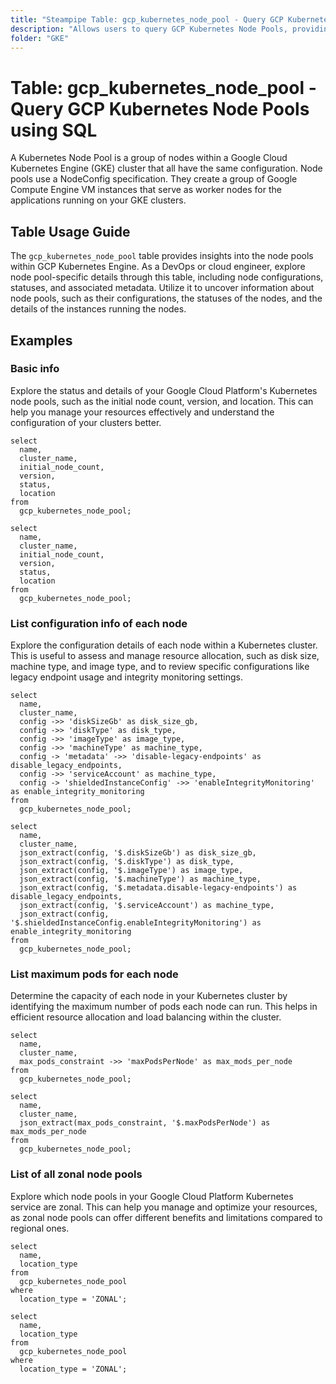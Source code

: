 ```yaml
---
title: "Steampipe Table: gcp_kubernetes_node_pool - Query GCP Kubernetes Node Pools using SQL"
description: "Allows users to query GCP Kubernetes Node Pools, providing details on configuration and status of each node pool within the cluster."
folder: "GKE"
---
```


# Table: gcp_kubernetes_node_pool - Query GCP Kubernetes Node Pools using SQL

A Kubernetes Node Pool is a group of nodes within a Google Cloud Kubernetes Engine (GKE) cluster that all have the same configuration. Node pools use a NodeConfig specification. They create a group of Google Compute Engine VM instances that serve as worker nodes for the applications running on your GKE clusters.

## Table Usage Guide

The `gcp_kubernetes_node_pool` table provides insights into the node pools within GCP Kubernetes Engine. As a DevOps or cloud engineer, explore node pool-specific details through this table, including node configurations, statuses, and associated metadata. Utilize it to uncover information about node pools, such as their configurations, the statuses of the nodes, and the details of the instances running the nodes.

## Examples

### Basic info
Explore the status and details of your Google Cloud Platform's Kubernetes node pools, such as the initial node count, version, and location. This can help you manage your resources effectively and understand the configuration of your clusters better.

```sql+postgres
select
  name,
  cluster_name,
  initial_node_count,
  version,
  status,
  location
from
  gcp_kubernetes_node_pool;
```

```sql+sqlite
select
  name,
  cluster_name,
  initial_node_count,
  version,
  status,
  location
from
  gcp_kubernetes_node_pool;
```

### List configuration info of each node
Explore the configuration details of each node within a Kubernetes cluster. This is useful to assess and manage resource allocation, such as disk size, machine type, and image type, and to review specific configurations like legacy endpoint usage and integrity monitoring settings.

```sql+postgres
select
  name,
  cluster_name,
  config ->> 'diskSizeGb' as disk_size_gb,
  config ->> 'diskType' as disk_type,
  config ->> 'imageType' as image_type,
  config ->> 'machineType' as machine_type,
  config -> 'metadata' ->> 'disable-legacy-endpoints' as disable_legacy_endpoints,
  config ->> 'serviceAccount' as machine_type,
  config -> 'shieldedInstanceConfig' ->> 'enableIntegrityMonitoring' as enable_integrity_monitoring
from
  gcp_kubernetes_node_pool;
```

```sql+sqlite
select
  name,
  cluster_name,
  json_extract(config, '$.diskSizeGb') as disk_size_gb,
  json_extract(config, '$.diskType') as disk_type,
  json_extract(config, '$.imageType') as image_type,
  json_extract(config, '$.machineType') as machine_type,
  json_extract(config, '$.metadata.disable-legacy-endpoints') as disable_legacy_endpoints,
  json_extract(config, '$.serviceAccount') as machine_type,
  json_extract(config, '$.shieldedInstanceConfig.enableIntegrityMonitoring') as enable_integrity_monitoring
from
  gcp_kubernetes_node_pool;
```

### List maximum pods for each node
Determine the capacity of each node in your Kubernetes cluster by identifying the maximum number of pods each node can run. This helps in efficient resource allocation and load balancing within the cluster.

```sql+postgres
select
  name,
  cluster_name,
  max_pods_constraint ->> 'maxPodsPerNode' as max_mods_per_node
from
  gcp_kubernetes_node_pool;
```

```sql+sqlite
select
  name,
  cluster_name,
  json_extract(max_pods_constraint, '$.maxPodsPerNode') as max_mods_per_node
from
  gcp_kubernetes_node_pool;
```

### List of all zonal node pools
Explore which node pools in your Google Cloud Platform Kubernetes service are zonal. This can help you manage and optimize your resources, as zonal node pools can offer different benefits and limitations compared to regional ones.

```sql+postgres
select
  name,
  location_type
from
  gcp_kubernetes_node_pool
where
  location_type = 'ZONAL';
```

```sql+sqlite
select
  name,
  location_type
from
  gcp_kubernetes_node_pool
where
  location_type = 'ZONAL';
```